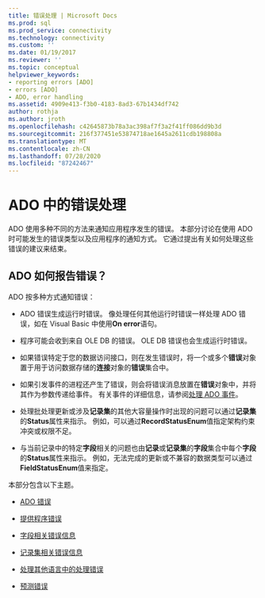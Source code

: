 ```yaml
---
title: 错误处理 | Microsoft Docs
ms.prod: sql
ms.prod_service: connectivity
ms.technology: connectivity
ms.custom: ''
ms.date: 01/19/2017
ms.reviewer: ''
ms.topic: conceptual
helpviewer_keywords:
- reporting errors [ADO]
- errors [ADO]
- ADO, error handling
ms.assetid: 4909e413-f3b0-4183-8ad3-67b1434df742
author: rothja
ms.author: jroth
ms.openlocfilehash: c42645873b78a3ac398af7f3a2f41ff086dd9b3d
ms.sourcegitcommit: 216f377451e53874718ae1645a2611cdb198808a
ms.translationtype: MT
ms.contentlocale: zh-CN
ms.lasthandoff: 07/28/2020
ms.locfileid: "87242467"
---
```

# <a name="error-handling-in-ado"></a>ADO 中的错误处理
ADO 使用多种不同的方法来通知应用程序发生的错误。 本部分讨论在使用 ADO 时可能发生的错误类型以及应用程序的通知方式。 它通过提出有关如何处理这些错误的建议来结束。  
  
## <a name="how-does-ado-report-errors"></a>ADO 如何报告错误？  
 ADO 按多种方式通知错误：  
  
-   ADO 错误生成运行时错误。 像处理任何其他运行时错误一样处理 ADO 错误，如在 Visual Basic 中使用**On error**语句。  
  
-   程序可能会收到来自 OLE DB 的错误。 OLE DB 错误也会生成运行时错误。  
  
-   如果错误特定于您的数据访问接口，则在发生错误时，将一个或多个**错误**对象置于用于访问数据存储的**连接**对象的**错误**集合中。  
  
-   如果引发事件的进程还产生了错误，则会将错误消息放置在**错误**对象中，并将其作为参数传递给事件。 有关事件的详细信息，请参阅[处理 ADO 事件](../../../ado/guide/data/handling-ado-events.md)。  
  
-   处理批处理更新或涉及**记录集**的其他大容量操作时出现的问题可以通过**记录集**的**Status**属性来指示。 例如，可以通过**RecordStatusEnum**值指定架构约束冲突或权限不足。  
  
-   与当前记录中的特定**字段**相关的问题也由**记录**或**记录集**的**字段**集合中每个**字段**的**Status**属性来指示。 例如，无法完成的更新或不兼容的数据类型可以通过**FieldStatusEnum**值来指定。  
  
 本部分包含以下主题。  
  
-   [ADO 错误](../../../ado/guide/data/ado-errors.md)  
  
-   [提供程序错误](../../../ado/guide/data/provider-errors.md)  
  
-   [字段相关错误信息](../../../ado/guide/data/field-related-error-information.md)  
  
-   [记录集相关错误信息](../../../ado/guide/data/recordset-related-error-information.md)  
  
-   [处理其他语言中的处理错误](../../../ado/guide/data/handling-errors-in-other-languages.md)  
  
-   [预测错误](../../../ado/guide/data/anticipating-errors.md)
